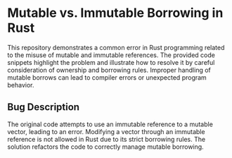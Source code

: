 # Mutable vs. Immutable Borrowing in Rust

This repository demonstrates a common error in Rust programming related to the misuse of mutable and immutable references. The provided code snippets highlight the problem and illustrate how to resolve it by careful consideration of ownership and borrowing rules.  Improper handling of mutable borrows can lead to compiler errors or unexpected program behavior.

## Bug Description

The original code attempts to use an immutable reference to a mutable vector, leading to an error. Modifying a vector through an immutable reference is not allowed in Rust due to its strict borrowing rules.  The solution refactors the code to correctly manage mutable borrowing.
